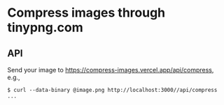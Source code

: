 # Compress images through tinypng.com

## API

Send your image to https://compress-images.vercel.app/api/compress, e.g.,

```
$ curl --data-binary @image.png http://localhost:3000//api/compress
...
```
